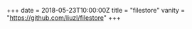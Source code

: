 +++
date = 2018-05-23T10:00:00Z
title = "filestore"
vanity = "https://github.com/liuzl/filestore"
+++
